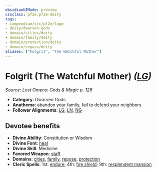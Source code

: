 ```yaml
---
obsidianUIMode: preview
cssclass: pf2e,pf2e-deity
tags:
- compendium/src/pf2e/logm
- deity/dwarven-gods
- domain/cities/deity
- domain/family/deity
- domain/protection/deity
- domain/repose/deity
aliases: ["Folgrit", "The Watchful Mother"]
---
```

# Folgrit (The Watchful Mother) *([LG](../../../Rules/traits/lawful-goo-b1.md))*  
*Source: Lost Omens: Gods & Magic p. 126*  

- **Category**: Dwarven Gods
- **Anathema**: abandon your family, fail to defend your neighbors
- **Follower Alignments**: [LG](../../../Rules/traits/lawful-goo-b1.md), [LN](../../../Rules/traits/lawful-neutral-b1.md), [NG](../../../Rules/traits/neutral-good-b1.md)

## Devotee benefits

- **Divine Ability**: Constitution or Wisdom
- **Divine Font**: [heal](../../spells/heal.md)
- **Divine Skill**: Medicine
- **Favored Weapon**: [staff](../../equipment/items/staff.md)
- **Domains**: [cities](../domains.md#Cities), [family](../domains.md#Family), [repose](../domains.md#Repose), [protection](../domains.md#Protection)
- **Cleric Spells**: 1st: [endure](../../spells/endure-logm.md); 4th: [fire shield](../../spells/fire-shield.md); 9th: [resplendent mansion](../../spells/resplendent-mansion.md)